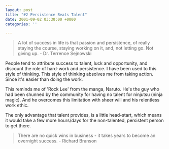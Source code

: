 ```yaml
---
layout: post
title: "#2 Persistence Beats Talent"
date: 2001-09-02 03:30:00 +0000
categories: ''

---
```

> A lot of success in life is that passion and persistence, of really staying the course, staying working on it, and, not letting go. Not giving up. - Dr. Terrence Sejnowski

<!--more-->

People tend to attribute success to talent, luck and opportunity, and discount the role of hard-work and persistence. I have been used to this style of thinking. This style of thinking absolves me from taking action. Since it's easier than doing the work.

This reminds me of 'Rock Lee' from the manga, Naruto. He's the guy who had been shunned by the community for having no talent for ninjutsu (ninja magic). And he overcomes this limitation with sheer will and his relentless work ethic.

The only advantage that talent provides, is a little head-start, which means it would take a few more hours/days for the non-talented, persistent person to get there.

> There are no quick wins in business - it takes years to become an overnight success. - Richard Branson